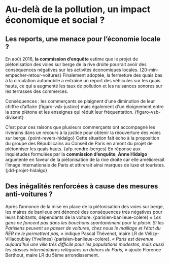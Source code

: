 # Au-delà de la pollution, un impact économique et social ?

## Les reports, une menace pour l’économie locale ?

En août 2016, **la commission d’enquête** estime que le projet de piétonisation des voies sur berge de la rive droite pourrait avoir des conséquences négatives sur les activités économiques locales. {20-min-empecher-retour-voitures} Finalement adoptée, la fermeture des quais bas à la circulation automobile a entraîné un report des véhicules sur les quais hauts, ce qui a augmenté les taux de pollution et les nuisances sonores sur les terrasses des commerces.

Conséquences : les commerçants se plaignent d’une diminution de leur chiffre d’affaire {figaro-vsb-justice} mais également d'un éloignement entre la zone piétone et les enseignes qui réduit leur fréquentation. {figaro-vsb-divisent}

C’est pour ces raisons que plusieurs commerçants ont accompagné les riverains dans un recours à la justice pour obtenir la réouverture des voies sur berge. {point-revers-hidalgo} Cette situation fait écho à la proposition du groupe des Républicains au Conseil de Paris en amont du projet de piétonniser les quais hauts. {afp-rendre-berges} En réponse aux inquiétudes formulées par la **commission d’enquête**, **Anne Hidalgo** argumente en faveur de la piétonisation de la rive droite car elle améliorerait l’image internationale de Paris et attirerait ainsi marques de luxe et touristes. {jdd-projet-hidalgo}

## Des inégalités renforcées à cause des mesures anti-voitures ?

Après l’annonce de la mise en place de la piétonisation des voies sur berge, les maires de banlieue ont dénoncé des conséquences très négatives pour leurs habitants, dépendants de la voiture. {parisien-banlieue-colere} _« Les gens ne foncent pas dans les bouchons spontanément pour le plaisir. Si les Parisiens peuvent se passer de voitures, chez nous le maillage et l’état du RER ne le permettent pas, »_ indique Pascal Thévenot, maire LR de Vélizy-Villacoublay (Yvelines) {parisien-banlieue-colere}. _« Paris est devenue aujourd'hui une ville très difficile pour les populations modestes, mais aussi les classes intermédiaires reléguées en dehors de Paris, »_ ajoute Florence Berthout, maire LR du 5ème arrondissement.
